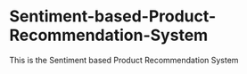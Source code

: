 # Sentiment-based-Product-Recommendation-System
This is the Sentiment based Product Recommendation System

